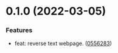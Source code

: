 # 0.1.0 (2022-03-05)

### Features

- feat: reverse text webpage. ([0556283](https://github.com/KendallDoesCoding/backward-text/commit/0556283ed7b5ce2a1cbeff225f4a45bad55d4929))
